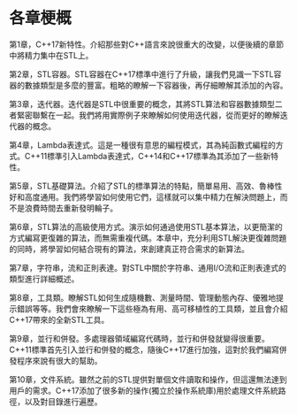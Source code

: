 # 各章梗概 

第1章，C++17新特性。介紹那些對C++語言來說很重大的改變，以便後續的章節中將精力集中在STL上。

第2章，STL容器。STL容器在C++17標準中進行了升級，讓我們見識一下STL容器的數據類型是多麼的豐富。粗略的瞭解一下容器後，再仔細瞭解其添加的內容。

第3章，迭代器。迭代器是STL中很重要的概念，其將STL算法和容器數據類型二者緊密聯繫在一起。我們將用實際例子來瞭解如何使用迭代器，從而更好的瞭解迭代器的概念。

第4章，Lambda表達式。這是一種很有意思的編程模式，其為純函數式編程的方式。C++11標準引入Lambda表達式，C++14和C++17標準為其添加了一些新特性。

第5章，STL基礎算法。介紹了STL的標準算法的特點，簡單易用、高效、魯棒性好和高度通用。我們將學習如何使用它們，這樣就可以集中精力在解決問題上，而不是浪費時間去重新發明輪子。

第6章，STL算法的高級使用方式。演示如何通過使用STL基本算法，以更簡潔的方式編寫更復雜的算法，而無需重複代碼。本章中，充分利用STL解決更復雜問題的同時，將學習如何結合現有的算法，來創建真正符合需求的新算法。

第7章，字符串，流和正則表達。對STL中關於字符串、通用I/O流和正則表達式的類型進行詳細概述。

第8章，工具類。瞭解STL如何生成隨機數、測量時間、管理動態內存、優雅地提示錯誤等等。我們會來瞭解一下這些極為有用、高可移植性的工具類，並且會介紹C++17帶來的全新STL工具。

第9章，並行和併發。多處理器領域編寫代碼時，並行和併發就變得很重要。C++11標準首先引入並行和併發的概念，隨後C++17進行加強，這對於我們編寫併發程序來說有很大的幫助。

第10章，文件系統。雖然之前的STL提供對單個文件讀取和操作，但這還無法達到用戶的需求。C++17添加了很多新的操作(獨立於操作系統庫)用於處理文件系統路徑，以及對目錄進行遍歷。